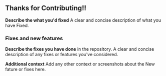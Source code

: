 ## Thanks for Contributing!!

**Describe the what you'd fixed** A clear and concise description of what you have Fixed.

### Fixes and new features

**Describe the fixes you have done** in the repository. A clear and concise description of any fixes or features you've considered.

**Additional context** Add any other context or screenshots about the New fature or fixes here.
